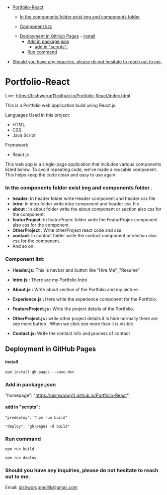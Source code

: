 
- [Portfolio-React](#portfolio-react)
      
    + [In the components folder exist img and  components folder](#in-the-components-folder-exist-img-and-components-folder-)
    
     + [Component list:](#component-list)
   * [Deployment in GitHub Pages](#deployment-in-github-pages)
         - [install ](#install)
      + [Add in package.json](#add-in-packagejson)
         - [add in "scripts":](#add-in-scripts)
      + [Run command](#run-command)
 + [Should you have any inquiries, please do not hesitate to reach out to me. ](#should-you-have-any-inquiries-please-do-not-hesitate-to-reach-out-to-me)

<!-- TOC end -->

<!-- TOC --><a name="portfolio-react"></a>
# Portfolio-React

Live: https://bishworup11.github.io/Portfolio-React/index.html

This is a Portfolio web application build using React.js. 

Languages Used in this project:
-   HTML
-   CSS
-   Java Script

Framework
-   React js

This web app is a single-page application that includes various components listed below. To avoid repeating code, we've made a reusable component. This helps keep the code clean and easy to use again

<!-- TOC --><a name="in-the-components-folder-exist-img-and-components-folder-"></a>
### In the components folder exist img and  components folder .
 
   - <b>header</b>: In header folder write Header component and header css file
   - <b> intro</b>: In intro folder write intro component and header css file 
   - <b>about </b>: In about folder write the about component or section also css for the component.
   - <b>featurProject</b>: In featurProjec folder write the FeaturProjec component  also css for the component.
   - <b>OtherProject</b> : Write otherProject react code and css  
   - <b> contact</b>: In contact folder write the contact component or section also css for the component.
   - And so on.

<!-- TOC --><a name="component-list"></a>
### Component list:
- <b>Header.js:</b> This is navbar and button like "Hire Me" ,"Resume"

- <b>Intro.js : </b>There are my Portfolio Intro

- <b>About.js :</b> Write about section of the Portfolio and my picture.

- <b>Experience.js : </b> Here write the experience component for the Portfolio.

- <b>FeatureProject.js : </b> Write the project details of the Portfolio.

- <b>OtherProject.js : </b>write other project details it is hide normally there are see more button . When we click see more than it is visible 

- <b>Contact.js: </b> Write the contact info and process of contact 

<!-- TOC --><a name="deployment-in-github-pages"></a>
## Deployment in GitHub Pages

<!-- TOC --><a name="install"></a>
#### install 
`npm install gh-pages --save-dev`

<!-- TOC --><a name="add-in-packagejson"></a>
### Add in package.json

"homepage": "https://bishworup11.github.io/Portfolio-React",
<!-- TOC --><a name="add-in-scripts"></a>
#### add in "scripts":

 ` "predeploy": "npm run build" `
 
`"deploy": "gh-pages -d build"`

<!-- TOC --><a name="run-command"></a>
### Run command
`npm run build`

`npm run deploy`


<!-- TOC --><a name="should-you-have-any-inquiries-please-do-not-hesitate-to-reach-out-to-me"></a>
### Should you have any inquiries, please do not hesitate to reach out to me. 

Email: bishworupmollik@gmail.com
